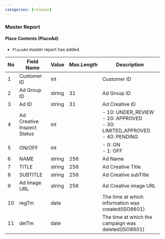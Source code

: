 ```yaml
---
categories: [release]
---
```


### Master Report

#### Place Contents (PlaceAd)

   * `PlaceAd` master report has added. 

No | Field Name | Value | Max.Length | Description
--|--|--|--|--
1 | Customer   ID | int |   | Customer   ID
2 | Ad   Group ID | string | 31 | Ad   Group ID
3 | Ad   ID | string | 31 | Ad   Creative ID
4 | Ad   Creative Inspect Status | int |   | - 10: UNDER_REVIEW<br/> - 20: APPROVED<br/> - 30: LIMITED_APPROVED<br/> - 40: PENDING
5 | ON/OFF | int |   | -   0: ON<br/> - 1: OFF
6 | NAME | string | 256 | Ad Name
7 | TITLE | string | 256 | Ad Creative Title
8 | SUBTITLE | string | 256 | Ad Creative subTitle
9 | Ad   Image URL | string | 256 | Ad Creative image URL
10| regTm|date||The time at which information was created(ISO8601)
11| delTm|date||The time at which the campaign was deleted(ISO8601)
